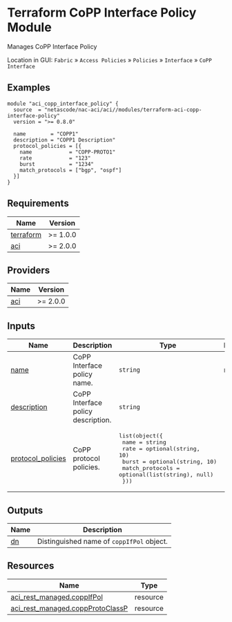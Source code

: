 <!-- BEGIN_TF_DOCS -->
# Terraform CoPP Interface Policy Module

Manages CoPP Interface Policy

Location in GUI:
`Fabric` » `Access Policies` » `Policies` » `Interface` » `CoPP Interface`

## Examples

```hcl
module "aci_copp_interface_policy" {
  source  = "netascode/nac-aci/aci//modules/terraform-aci-copp-interface-policy"
  version = ">= 0.8.0"

  name        = "COPP1"
  description = "COPP1 Description"
  protocol_policies = [{
    name            = "COPP-PROTO1"
    rate            = "123"
    burst           = "1234"
    match_protocols = ["bgp", "ospf"]
  }]
}
```

## Requirements

| Name | Version |
|------|---------|
| <a name="requirement_terraform"></a> [terraform](#requirement\_terraform) | >= 1.0.0 |
| <a name="requirement_aci"></a> [aci](#requirement\_aci) | >= 2.0.0 |

## Providers

| Name | Version |
|------|---------|
| <a name="provider_aci"></a> [aci](#provider\_aci) | >= 2.0.0 |

## Inputs

| Name | Description | Type | Default | Required |
|------|-------------|------|---------|:--------:|
| <a name="input_name"></a> [name](#input\_name) | CoPP Interface policy name. | `string` | n/a | yes |
| <a name="input_description"></a> [description](#input\_description) | CoPP Interface policy description. | `string` | `""` | no |
| <a name="input_protocol_policies"></a> [protocol\_policies](#input\_protocol\_policies) | CoPP protocol policies. | <pre>list(object({<br>    name            = string<br>    rate            = optional(string, 10)<br>    burst           = optional(string, 10)<br>    match_protocols = optional(list(string), null)<br>  }))</pre> | `[]` | no |

## Outputs

| Name | Description |
|------|-------------|
| <a name="output_dn"></a> [dn](#output\_dn) | Distinguished name of `coppIfPol` object. |

## Resources

| Name | Type |
|------|------|
| [aci_rest_managed.coppIfPol](https://registry.terraform.io/providers/CiscoDevNet/aci/latest/docs/resources/rest_managed) | resource |
| [aci_rest_managed.coppProtoClassP](https://registry.terraform.io/providers/CiscoDevNet/aci/latest/docs/resources/rest_managed) | resource |
<!-- END_TF_DOCS -->